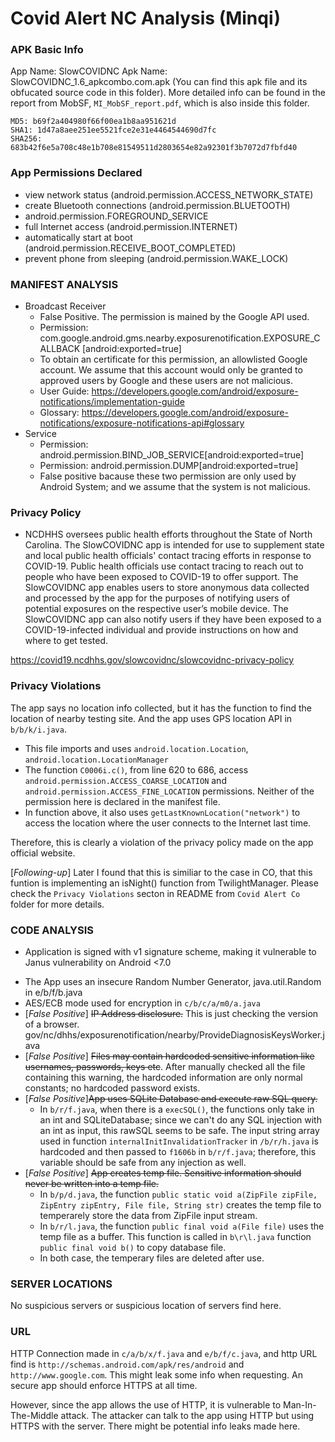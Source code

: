 <!-- # Instuction from slack
When you analyze an app, don't have to write the report straightaway. Note the following:
1. What permissions are being used
2. What features of the device the app is using (e.g., storage, Bluetooth, location, etc.)
3. What is the app's privacy policy.
4. Is the app violating its own privacy policy. How?

For each app, keep a note of these points. At the end of the semester you should compile them in a report.  -->

# Covid Alert NC Analysis (Minqi) 
### APK Basic Info
App Name: SlowCOVIDNC
Apk Name: SlowCOVIDNC_1.6_apkcombo.com.apk (You can find this apk file and its obfucated source code in this folder). More detailed info can be found in the report from MobSF, ```MI_MobSF_report.pdf```, which is also inside this folder. 

```
MD5: b69f2a404980f66f00ea1b8aa951621d
SHA1: 1d47a8aee251ee5521fce2e31e4464544690d7fc
SHA256: 683b42f6e5a708c48e1b708e81549511d2803654e82a92301f3b7072d7fbfd40
```

### App Permissions Declared
  - view network status (android.permission.ACCESS_NETWORK_STATE)
  - create Bluetooth connections (android.permission.BLUETOOTH)
  - android.permission.FOREGROUND_SERVICE
  - full Internet access (android.permission.INTERNET)
  - automatically start at boot (android.permission.RECEIVE_BOOT_COMPLETED)
  - prevent phone from sleeping (android.permission.WAKE_LOCK)

### MANIFEST ANALYSIS
 - Broadcast Receiver
   - False Positive. The permission is mained by the Google API used.
   - Permission: com.google.android.gms.nearby.exposurenotification.EXPOSURE_CALLBACK
   [android:exported=true]
   - To obtain an certificate for this permission, an allowlisted Google account. We assume that this account would only be granted to approved users by Google and these users are not malicious. 
   - User Guide: https://developers.google.com/android/exposure-notifications/implementation-guide
   - Glossary: https://developers.google.com/android/exposure-notifications/exposure-notifications-api#glossary
   <!-- - list of such Broadcast Receiver:
     - gov.nc.dhhs.exposurenotification.nearby.ExposureNotificationBroadcastReceiver
     - com.google.android.gms.nearby.exposurenotification.WakeUpService -->
 - Service 
    - Permission: android.permission.BIND_JOB_SERVICE[android:exported=true] 
    - Permission: android.permission.DUMP[android:exported=true]
    - False positive bacause these two permission are only used by Android System; and we assume that the system is not malicious.

<!-- ###
Sidenotes: It looks like BIND_JOB_SERVICE and DUMP are requested without declared in the Manifest

DUMP: Allows an application to retrieve state dump information from system services. Not for use by third-party applications.
### -->

 
### Privacy Policy
- NCDHHS oversees public health efforts throughout the State of North Carolina. The SlowCOVIDNC app is intended for use to supplement state and local public health officials' contact tracing efforts in response to COVID-19. Public health officials use contact tracing to reach out to people who have been exposed to COVID-19 to offer support. The SlowCOVIDNC app enables users to store anonymous data collected and processed by the app for the purposes of notifying users of potential exposures on the respective user’s mobile device. The SlowCOVIDNC app can also notify users if they have been exposed to a COVID-19-infected individual and provide instructions on how and where to get tested.

https://covid19.ncdhhs.gov/slowcovidnc/slowcovidnc-privacy-policy

### Privacy Violations
The app says no location info collected, but it has the function to find the location of nearby testing site. And the app uses GPS location API in `b/b/k/i.java`.
- This file imports and uses `android.location.Location`, `android.location.LocationManager`
- The function `C0006i.c()`, from line 620 to 686, access `android.permission.ACCESS_COARSE_LOCATION` and `android.permission.ACCESS_FINE_LOCATION` permissions. Neither of the permission here is declared in the manifest file.
- In function above, it also uses `getLastKnownLocation("network")` to access the location where the user connects to the Internet last time.

Therefore, this is clearly a violation of the privacy policy made on the app official website.

[*Following-up*] Later I found that this is similiar to the case in CO, that this funtion is implementing an isNight() function from TwilightManager. Please check the `Privacy Violations` secton in README from `Covid Alert Co` folder for more details.

### CODE ANALYSIS
- Application is signed with v1 signature scheme, making it vulnerable to Janus vulnerability on Android <7.0
<!-- - The App logs information. Sensitive information should never be logged. -->
- The App uses an insecure Random Number Generator, java.util.Random in e/b/f/b.java
- AES/ECB mode used for encryption in `c/b/c/a/m0/a.java`
- [*False Positive*] ~~IP Address disclosure.~~ This is just checking the version of a browser. gov/nc/dhhs/exposurenotification/nearby/ProvideDiagnosisKeysWorker.java
- [*False Positive*] ~~Files may contain hardcoded sensitive information like usernames, passwords, keys etc~~. After manually checked all the file containing this warning, the hardcoded information are only normal constants; no hardcoded password exists.
- [*False Positive*]~~App uses SQLite Database and execute raw SQL query.~~
  - In `b/r/f.java`, when there is a `execSQL()`, the functions only take in an int and SQLiteDatabase; since we can't do any SQL injection with an int as input, this rawSQL seems to be safe. 
  The input string array used in function `internalInitInvalidationTracker` in `/b/r/h.java` is hardcoded and then passed to `f1606b` in `b/r/f.java`; therefore, this variable should be safe from any injection as well.
- [*False Positive*] ~~App creates temp file. Sensitive information should never be written into a temp file.~~
  - In `b/p/d.java`, the function `public static void a(ZipFile zipFile, ZipEntry zipEntry, File file, String str)` creates the temp file to temperarely store the data from ZipFile input stream.
  - In `b/r/l.java`, the function `public final void a(File file)` uses the temp file as a buffer. This function is called in `b\r\l.java` function `public final void b()` to copy database file.
  - In both case, the temperary files are deleted after use.


<!-- ### Crypto files
```
c/b/c/a/m0/d.java ECB and CTR used
c/b/c/a/m0/a.java ECB used here
c/b/c/a/m0/g.java CTR mode
``` -->

### SERVER LOCATIONS
No suspicious servers or suspicious location of servers find here.

### URL
HTTP Connection made in `c/a/b/x/f.java` and `e/b/f/c.java`, and http URL find is `http://schemas.android.com/apk/res/android` and `http://www.google.com`. This might leak some info when requesting. An secure app should enforce HTTPS at all time.

However, since the app allows the use of HTTP, it is vulnerable to Man-In-The-Middle attack. The attacker can talk to the app using HTTP but using HTTPS with the server. There might be potential info leaks made here.
